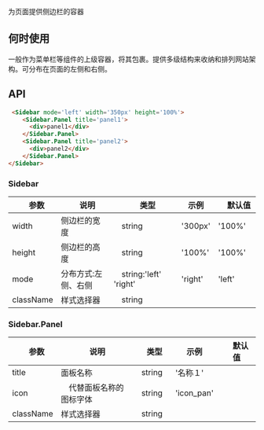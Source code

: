 为页面提供侧边栏的容器

## 何时使用

一般作为菜单栏等组件的上级容器，将其包裹。提供多级结构来收纳和排列网站架构。可分布在页面的左侧和右侧。

## API

``` html
 <Sidebar mode='left' width='350px' height='100%'>
    <Sidebar.Panel title='panel1'>
      <div>panel1</div>
    </Sidebar.Panel>
    <Sidebar.Panel title='panel2'>
      <div>panel2</div>
    </Sidebar.Panel>
</Sidebar>
```

### Sidebar

|　参数　|　说明　|　类型　| 示例　|　默认值　|
| ---  | --- | --- | --- | --- |
| width | 侧边栏的宽度 |　string　| '300px' | '100%' |
| height | 侧边栏的高度　|　string | '100%' | '100%' |
| mode | 分布方式:左侧、右侧 |　string:'left' 'right'　| 'right' | 'left' |
| className | 样式选择器 |　string　|  |  |
### Sidebar.Panel

|　参数　|　说明　|　类型　| 示例　|　默认值　|
| ---  | --- | --- | --- | --- |
| title | 面板名称 |　string　| '名称１' | |
| icon |　代替面板名称的图标字体 |　string | 'icon_pan' | |
| className | 样式选择器 |　string　|  |  |
